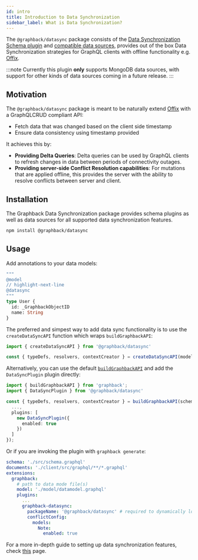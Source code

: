 ```yaml
---
id: intro
title: Introduction to Data Synchronization
sidebar_label: What is Data Synchronization?
---
```


The `@graphback/datasync` package consists of the [Data Synchronization Schema plugin](../api/graphback-datasync/classes/_datasyncplugin_.datasyncplugin.md) and [compatible data sources](../api/graphback-datasync/classes/_providers_datasyncmongodbdataprovider_.datasyncmongodbdataprovider.md), provides out of the box Data Synchronization strategies for GraphQL clients with offline functionality e.g. [Offix](https://offix.dev). 

:::note
Currently this plugin **only** supports MongoDB data sources, with support for other kinds of data sources coming in a future release.
:::

## Motivation

The `@graphback/datasync` package is meant to be naturally extend [Offix](https://offix.dev) with a GraphQLCRUD compliant API:

- Fetch data that was changed based on the client side timestamp
- Ensure data consistency using timestamp provided
 
It achieves this by:

- **Providing Delta Queries**: Delta queries can be used by GraphQL clients to refresh changes in data between periods of connectivity outages. 
- **Providing server-side Conflict Resolution capabilities**: For mutations that are applied offline, this provides the server with the ability to resolve conflicts between server and client.

## Installation

The Graphback Data Synchronization package provides schema plugins as well as data sources for all supported data synchronization features.

```bash
npm install @graphback/datasync
```

## Usage

Add annotations to your data models:

```graphql
"""
@model
// highlight-next-line
@datasync
"""
type User {
  id: _GraphbackObjectID
  name: String
}
```

The preferred and simpest way to add data sync functionality is to use the `createDataSyncAPI` function which wraps `buildGraphbackAPI`:

```ts
import { createDataSyncAPI } from '@graphback/datasync'

const { typeDefs, resolvers, contextCreator } = createDataSyncAPI(modelDefs, { db });
```

Alternatively, you can use the default [`buildGraphbackAPI`](../getting-started/adding-graphback-to-your-project.md#configure-graphback) and add the `DataSyncPlugin` plugin directly:

```ts
import { buildGraphbackAPI } from 'graphback';
import { DataSyncPlugin } from '@graphback/datasync'

const { typeDefs, resolvers, contextCreator } = buildGraphbackAPI(schema, {
  ...,
  plugins: [
    new DataSyncPlugin({
      enabled: true
    })
  ]
});
```

Or if you are invoking the plugin with `graphback generate`:

```yaml title=".graphqlrc"
schema: './src/schema.graphql'
documents: './client/src/graphql/**/*.graphql'
extensions:
  graphback:
    # path to data mode file(s)
    model: './model/datamodel.graphql'
    plugins:
      ...
      graphback-datasync:
        packageName: '@graphback/datasync' # required to dynamically load
        conflictConfig: 
          models:
            Note:
              enabled: true
```

For a more in-depth guide to setting up data synchronization features, check [this](delta-queries.md) page.